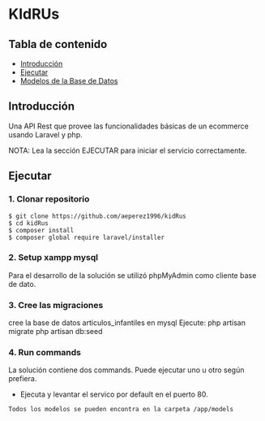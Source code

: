 
# KIdRUs

## Tabla de contenido

- [Introducción](#introducción)
- [Ejecutar](#ejecutar)
- [Modelos de la Base de Datos](#bd)
## Introducción
Una API Rest que provee las funcionalidades básicas de un ecommerce usando Laravel y php.

NOTA: Lea la sección EJECUTAR para iniciar el servicio correctamente.
## Ejecutar
### 1. Clonar repositorio

```
$ git clone https://github.com/aeperez1996/kidRus
$ cd kidRus
$ composer install
$ composer global require laravel/installer          
```

### 2. Setup xampp mysql
Para el desarrollo de la solución se utilizó phpMyAdmin como cliente base de dato.
### 3. Cree las migraciones
cree la base de datos articulos_infantiles en mysql 
Ejecute:
php artisan migrate
php artisan db:seed
### 4. Run commands
La solución contiene dos commands. Puede ejecutar uno u otro según prefiera.


- Ejecuta y levantar el servico por default en el puerto 80.
```
Todos los modelos se pueden encontra en la carpeta /app/models
